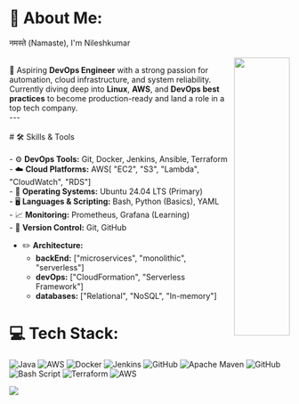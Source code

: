 # 💫 About Me:
नमस्ते (Namaste), I'm Nileshkumar<br><br><img align="right" height="500" width="100" alt="" src="https://raw.githubusercontent.com/iampavangandhi/iampavangandhi/master/gifs/coder.gif" />

🚀 Aspiring **DevOps Engineer** with a strong passion for automation, cloud infrastructure, and system reliability. Currently diving deep into **Linux**, **AWS**, and **DevOps best practices** to become production-ready and land a role in a top tech company.<br>---<br><br># 🛠️ Skills & Tools<br><br>- ⚙️ **DevOps Tools:** Git, Docker, Jenkins, Ansible, Terraform  <br>- ☁️ **Cloud Platforms:** AWS[ "EC2", "S3", "Lambda", "CloudWatch", "RDS"]  <br>- 🐧 **Operating Systems:** Ubuntu 24.04 LTS (Primary)  <br>- 🖥️ **Languages & Scripting:** Bash, Python (Basics), YAML  <br>- 📈 **Monitoring:** Prometheus, Grafana (Learning)  <br>- 💾 **Version Control:** Git, GitHub<br> 
- ✏️ **Architecture:** 
  - **backEnd:** ["microservices", "monolithic", "serverless"]
  - **devOps:** ["CloudFormation", "Serverless Framework"]
  - **databases:** ["Relational", "NoSQL", "In-memory"]<br>

# 💻 Tech Stack:
![Java](https://img.shields.io/badge/java-%23ED8B00.svg?style=for-the-badge&logo=openjdk&logoColor=white) ![AWS](https://img.shields.io/badge/AWS-%23FF9900.svg?style=for-the-badge&logo=amazon-aws&logoColor=white) ![Docker](https://img.shields.io/badge/docker-%230db7ed.svg?style=for-the-badge&logo=docker&logoColor=white) ![Jenkins](https://img.shields.io/badge/jenkins-%232C5263.svg?style=for-the-badge&logo=jenkins&logoColor=white) ![GitHub](https://img.shields.io/badge/github-%23121011.svg?style=for-the-badge&logo=github&logoColor=white) ![Apache Maven](https://img.shields.io/badge/Apache%20Maven-C71A36?style=for-the-badge&logo=Apache%20Maven&logoColor=white) ![GitHub](https://img.shields.io/badge/github-%23121011.svg?style=for-the-badge&logo=github&logoColor=white) ![Bash Script](https://img.shields.io/badge/bash_script-%23121011.svg?style=for-the-badge&logo=gnu-bash&logoColor=white) ![Terraform](https://img.shields.io/badge/terraform-%235835CC.svg?style=for-the-badge&logo=terraform&logoColor=white) ![AWS](https://img.shields.io/badge/AWS-%23FF9900.svg?style=for-the-badge&logo=amazon-aws&logoColor=white)

![](https://github-readme-stats.vercel.app/api/top-langs/?username=gitnilesh99&theme=default_repocard&hide_border=false&include_all_commits=true&count_private=true&layout=compact)

